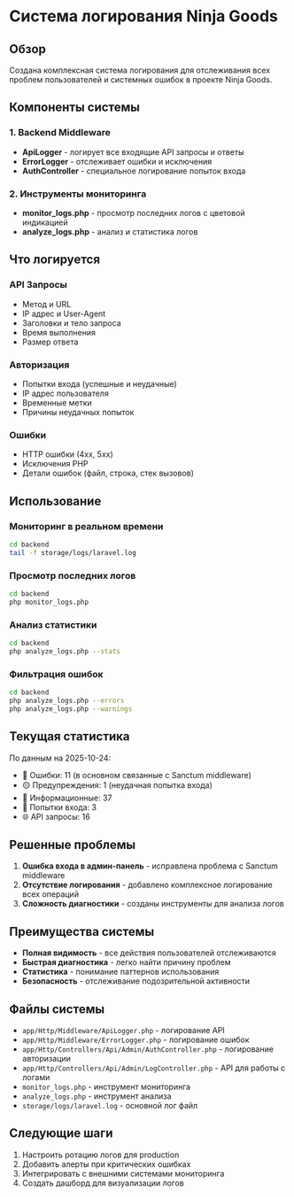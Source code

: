 # Система логирования Ninja Goods

## Обзор
Создана комплексная система логирования для отслеживания всех проблем пользователей и системных ошибок в проекте Ninja Goods.

## Компоненты системы

### 1. Backend Middleware
- **ApiLogger** - логирует все входящие API запросы и ответы
- **ErrorLogger** - отслеживает ошибки и исключения
- **AuthController** - специальное логирование попыток входа

### 2. Инструменты мониторинга
- **monitor_logs.php** - просмотр последних логов с цветовой индикацией
- **analyze_logs.php** - анализ и статистика логов

## Что логируется

### API Запросы
- Метод и URL
- IP адрес и User-Agent
- Заголовки и тело запроса
- Время выполнения
- Размер ответа

### Авторизация
- Попытки входа (успешные и неудачные)
- IP адрес пользователя
- Временные метки
- Причины неудачных попыток

### Ошибки
- HTTP ошибки (4xx, 5xx)
- Исключения PHP
- Детали ошибок (файл, строка, стек вызовов)

## Использование

### Мониторинг в реальном времени
```bash
cd backend
tail -f storage/logs/laravel.log
```

### Просмотр последних логов
```bash
cd backend
php monitor_logs.php
```

### Анализ статистики
```bash
cd backend
php analyze_logs.php --stats
```

### Фильтрация ошибок
```bash
cd backend
php analyze_logs.php --errors
php analyze_logs.php --warnings
```

## Текущая статистика

По данным на 2025-10-24:
- 🔴 Ошибки: 11 (в основном связанные с Sanctum middleware)
- 🟡 Предупреждения: 1 (неудачная попытка входа)
- 🔵 Информационные: 37
- 🔐 Попытки входа: 3
- 🌐 API запросы: 16

## Решенные проблемы

1. **Ошибка входа в админ-панель** - исправлена проблема с Sanctum middleware
2. **Отсутствие логирования** - добавлено комплексное логирование всех операций
3. **Сложность диагностики** - созданы инструменты для анализа логов

## Преимущества системы

- **Полная видимость** - все действия пользователей отслеживаются
- **Быстрая диагностика** - легко найти причину проблем
- **Статистика** - понимание паттернов использования
- **Безопасность** - отслеживание подозрительной активности

## Файлы системы

- `app/Http/Middleware/ApiLogger.php` - логирование API
- `app/Http/Middleware/ErrorLogger.php` - логирование ошибок
- `app/Http/Controllers/Api/Admin/AuthController.php` - логирование авторизации
- `app/Http/Controllers/Api/Admin/LogController.php` - API для работы с логами
- `monitor_logs.php` - инструмент мониторинга
- `analyze_logs.php` - инструмент анализа
- `storage/logs/laravel.log` - основной лог файл

## Следующие шаги

1. Настроить ротацию логов для production
2. Добавить алерты при критических ошибках
3. Интегрировать с внешними системами мониторинга
4. Создать дашборд для визуализации логов
